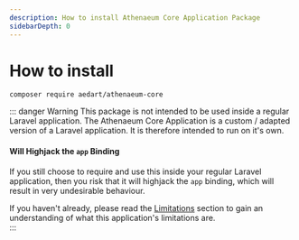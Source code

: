 ```yaml
---
description: How to install Athenaeum Core Application Package
sidebarDepth: 0
---
```


# How to install

```console
composer require aedart/athenaeum-core
```

::: danger Warning
This package is not intended to be used inside a regular Laravel application.
The Athenaeum Core Application is a custom / adapted version of a Laravel application.
It is therefore intended to run on it's own.

#### Will Highjack the `app` Binding

If you still choose to require and use this inside your regular Laravel application, then you risk that it will highjack the `app` binding, which will result in very undesirable behaviour.

If you haven't already, please read the [Limitations](./README.md) section to gain an understanding of what this application's limitations are.  
:::
